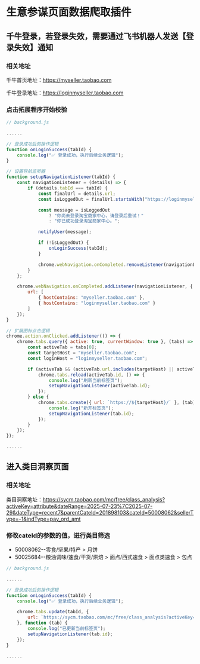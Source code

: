 # 生意参谋页面数据爬取插件

## 千牛登录，若登录失效，需要通过飞书机器人发送【登录失效】通知

### 相关地址

千牛首页地址：https://myseller.taobao.com

千牛登录地址：https://loginmyseller.taobao.com

### 点击拓展程序开始校验

```js
// background.js

......

// 登录成功后的操作逻辑
function onLoginSuccess(tabId) {
    console.log("✅ 登录成功，执行后续业务逻辑");
}

// 设置导航监听器
function setupNavigationListener(tabId) {
    const navigationListener = (details) => {
        if (details.tabId === tabId) {
            const finalUrl = details.url;
            const isLoggedOut = finalUrl.startsWith("https://loginmyseller.taobao.com");

            const message = isLoggedOut
                ? "你尚未登录淘宝商家中心，请登录后重试！"
                : "你已成功登录淘宝商家中心。";

            notifyUser(message);

            if (!isLoggedOut) {
                onLoginSuccess(tabId);
            }

            chrome.webNavigation.onCompleted.removeListener(navigationListener);
        }
    };

    chrome.webNavigation.onCompleted.addListener(navigationListener, {
        url: [
            { hostContains: "myseller.taobao.com" },
            { hostContains: "loginmyseller.taobao.com" }
        ]
    });
}

// 扩展图标点击逻辑
chrome.action.onClicked.addListener(() => {
    chrome.tabs.query({ active: true, currentWindow: true }, (tabs) => {
        const activeTab = tabs[0];
        const targetHost = "myseller.taobao.com";
        const loginHost = "loginmyseller.taobao.com";

        if (activeTab && (activeTab.url.includes(targetHost) || activeTab.url.includes(loginHost))) {
            chrome.tabs.reload(activeTab.id, () => {
                console.log("刷新当前标签页");
                setupNavigationListener(activeTab.id);
            });
        } else {
            chrome.tabs.create({ url: `https://${targetHost}/` }, (tab) => {
                console.log("新开标签页");
                setupNavigationListener(tab.id);
            });
        }
    });
});

......
```

## 进入类目洞察页面

### 相关地址

类目洞察地址：https://sycm.taobao.com/mc/free/class_analysis?activeKey=attribute&dateRange=2025-07-23%7C2025-07-29&dateType=recent7&parentCateId=201898103&cateId=50008062&sellerType=-1&indType=pay_ord_amt

### 修改cateId的参数的值，进行类目筛选

- 50008062--零食/坚果/特产 > 月饼
- 50025684--粮油调味/速食/干货/烘焙 > 面点/西式速食 > 面点类速食 > 包点

```js
// background.js

......

// 登录成功后的操作逻辑
function onLoginSuccess(tabId) {
    console.log("✅ 登录成功，执行后续业务逻辑");

    chrome.tabs.update(tabId, {
        url: `https://sycm.taobao.com/mc/free/class_analysis?activeKey=attribute&dateRange=2025-07-23%7C2025-07-29&dateType=recent7&parentCateId=201898103&cateId=50025684&sellerType=-1&indType=pay_ord_amt`
    }, function (tab) {
        console.log("已更新当前标签页");
        setupNavigationListener(tab.id);
    });
}

......
```

